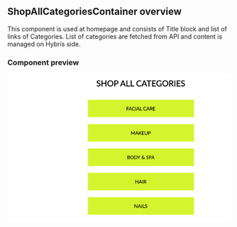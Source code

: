## ShopAllCategoriesContainer overview

This component is used at homepage and consists of Title block and list of links of Categories. List of categories are fetched from API and content is managed on Hybris side.
### Component preview
![ShopAllCategoriesComponent](shopallcategories.png) 